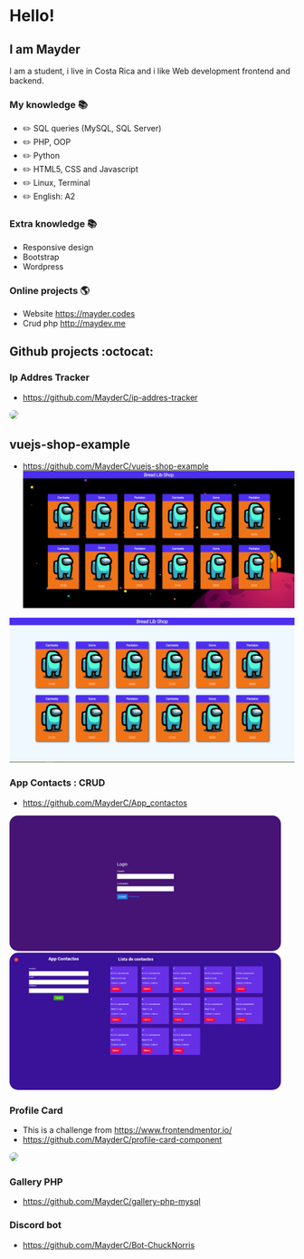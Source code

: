 # Hello!

## I am Mayder
I am a student, i live in Costa Rica and i like Web development frontend and backend.

### My knowledge :books:
- :pencil2: SQL queries (MySQL, SQL Server)
- :pencil2: PHP, OOP
- :pencil2: Python
- :pencil2: HTML5, CSS and Javascript 
- :pencil2: Linux, Terminal
- :pencil2: English: A2

### Extra knowledge :books:

- Responsive design
- Bootstrap
- Wordpress

### Online projects :earth_americas:
- Website https://mayder.codes
- Crud php http://maydev.me


## Github projects :octocat:

### Ip Addres Tracker
- https://github.com/MayderC/ip-addres-tracker

<img src="https://camo.githubusercontent.com/e98e270c8dc7d03afe0180a6f272ff6d31aa0c692f11d3b0e8f0d466417fa2f9/68747470733a2f2f692e696d6775722e636f6d2f554c774e494a472e706e67" width="" style="border-radius: 15px;">

## vuejs-shop-example
- https://github.com/MayderC/vuejs-shop-example
![imagen](https://raw.githubusercontent.com/MayderC/vuejs-shop-example/master/shop.png)

![imagen](https://raw.githubusercontent.com/MayderC/vuejs-shop-example/master/shopwhite.PNG)


### App Contacts : CRUD
- https://github.com/MayderC/App_contactos

<img src="https://raw.githubusercontent.com/MayderC/App_contactos/main/assets/img/login.PNG" width="480" style="border-radius: 15px;">

<img src="https://raw.githubusercontent.com/MayderC/App_contactos/main/assets/img/home.PNG" width="480" style="border-radius: 15px;">

### Profile Card
- This is a challenge from https://www.frontendmentor.io/
- https://github.com/MayderC/profile-card-component

<img src="https://camo.githubusercontent.com/d601264322d26f8316b58591b9fd5787220e283832360be9fd7eef96f7706773/68747470733a2f2f692e696d6775722e636f6d2f5a356d49534f772e706e67" width="" style="border-radius: 15px;">



### Gallery PHP
- https://github.com/MayderC/gallery-php-mysql

### Discord bot
- https://github.com/MayderC/Bot-ChuckNorris
